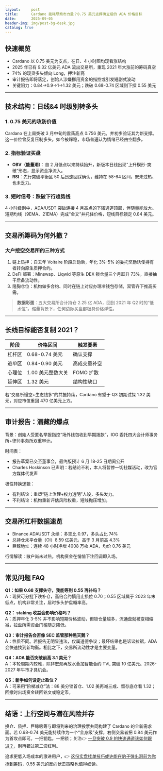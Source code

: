```yaml
---
layout:     post
title:      Cardano 能耗尽熊市力量？0.75 美元支撑确立后的 ADA 价格目标
date:       2025-09-05
header-img: img/post-bg-desk.jpg
catalog: true
---
```


## 快速概览

- Cardano 以 0.75 美元为支点，在日、4 小时图均现看涨结构  
- 2025 年已有 9.32 亿美元 ADA 流出交易所，重现 2021 年大涨前的筹码真空  
- 74% 的现货多头倾向 Long，押注新高  
- 审计报告即将落定，创始人涉嫌挪用资金的指控或引发短剧式波动  
- 关键阻力：0.84→0.9→1→1.32 美元；跌破 0.68-0.74 区域则下探 0.55 美元  

---

## 技术结构：日线&4 时级别转多头

### 1. 0.75 美元的攻防价值
Cardano 在上周突破 3 月中旬的震荡高点 0.756 美元，并初步验证其为新支撑。这一价位曾反复压制多头，如今被踩稳，市场普遍认为情绪已经由空翻多。

### 2. 指标验证买盘
- **OBV（能量潮）**：自 2 月低点以来持续抬升，新版本日线出现“上升楔形-突破”形态，显示资金净流入。  
- **RSI**：先行突破平衡区 50 后迅速回踩确认，维持在 58-64 区间，既未过热、也未乏力。  

### 3. 短时信号：跌破下行趋势线
4 小时级别中，ADA/USDT 突破连接 4 月高点的下降通道顶部，伴随量能放大。短期均线（9EMA、21EMA）完成“金叉”并托住价格，短线目标锁定 0.84 美元。

---

## 交易所筹码为何外撤？

### 大户挖空交易所的三种方式
1. 链上质押：自去年 Voltaire 阶段启动后，年化 3%-5% 的委托奖励诱使持有者转向原生质押合约。  
2. DeFi 部署：Minswap、Liqwid 等原生 DEX 锁仓量三个月跃升 73%，直接抽干后备流动性。  
3. 隆胸仓位：机构做多合约、同时在链上对应办理冷钱包存储，双管齐下推高买需。  

> **数据彩蛋**：五大交易所合计持仓 2.25 亿 ADA，回到 2021 年 Q2 时的“低水位”。缩量背景下，任何边际买盘都极具价格弹性。

---

## 长线目标能否复制 2021？

| 阶段 | 价格区间 | 触发要素 |
|------|----------|----------|
| 杠杆区 | 0.68-0.74 美元 | 确认支撑 |
| 逃单区 | 0.84-0.90 美元 | 高成交量补空 |
| 心理位 | 1.00 美元整数大关 | FOMO 扩散 |
| 延伸区 | 1.32 美元 | 结构性缺口 |

若“交易所慢空+生态钱多”的共振持续，Cardano 有望于 Q3 初期试探 1.32 美元，对应市值重回 470 亿美元上方。

---

## 审计报告：潜藏的爆点

背景：创始人受匿名举报指控“场外钱包收到早期拨款”，IOG 委托四大会计师事务所+律师事务所双重审计。  

时间表：
- 报告草案已交至董事会，最终版预计 6 月 18-25 日期间公开  
- Charles Hoskinson 已声明：若结论不利，本人将暂停一切社媒活动，改为官方媒体代发声  

极性转换逻辑：
- 有利结论：重塑“链上治理+权力透明”人设，多头发力。  
- 不利结论：机构重新评估风险权重，短线抛压增加。

---

## 交易所杠杆数据速览

- Binance ADAUSDT 永续：多空比 0.97，多头占比 74%  
- 总持仓未平仓量（OI）8.59 亿美元，高于 3 月前高 4.3%  
- 巨鲸地址：连续 48 小时净增 4008 万枚 ADA，均价 0.76 美元  

行情解读：散户尚未过热，机构资金在悄悄下注回调即入场。  

---

## 常见问题 FAQ

**Q1：如果 0.68 支撑失守，我能等到 0.55 再补吗？**  
A：现货可分批下跌补仓，高倍合约慎用止损位 0.70；0.55 区域属于 2023 年末低点，机构非常关注，届时多头护盘概率高。

**Q2： staking 收益会影响价格吗？**  
A：质押年化 3-5% 并不影响短期价格波动，但锁仓量越多，流通盘就被变相缩减，拉盘所需资金门槛随之降低。

**Q3：审计报告会否像 SEC 监管那种黑天鹅？**  
A：性质不同。若报告无明显违法，仅属道德争议；最坏结果也是诉讼拉锯，ADA 会快速找到新均衡。相比之下，交易所流动性才是主要变量。

**Q4：ADA 能否突破前高 3.1 美元？**  
A：本轮周期内较难，除非宏观再放水叠加智能合约 TVL 突破 10 亿美元。2026-2027 年牛市才具机会。

**Q5：新手如何设定止盈位？**  
A：可采用“阶梯减仓”法：88 美分锁首仓、1.02 美再减三成、留存底仓看 1.32；回撤时出场资金转回铭文或稳定币。

---

## 结语：上行空间与潜在风险并存

换仓、质押、巨鲸吸筹与即将到来的治理投票共同构建了 Cardano 的全新需求面。若 0.68-0.74 美元能持续作为一个“金身级”支撑，右侧交易者把 0.84 美元作为首攻点即可。一把钥匙，一把锁；关注👉 [一旦突破 0.9 的快速通道该如何跟进？](https://okxdog.com/)，别再错过第二波红利。

追求更低入场成本的激进用户，👉 [这份实盘挂单技巧或许能在豹子弹出洞前为你抢到筹码](https://okxdog.com/)，0.55 美元的反向伏击策略也值得细读。